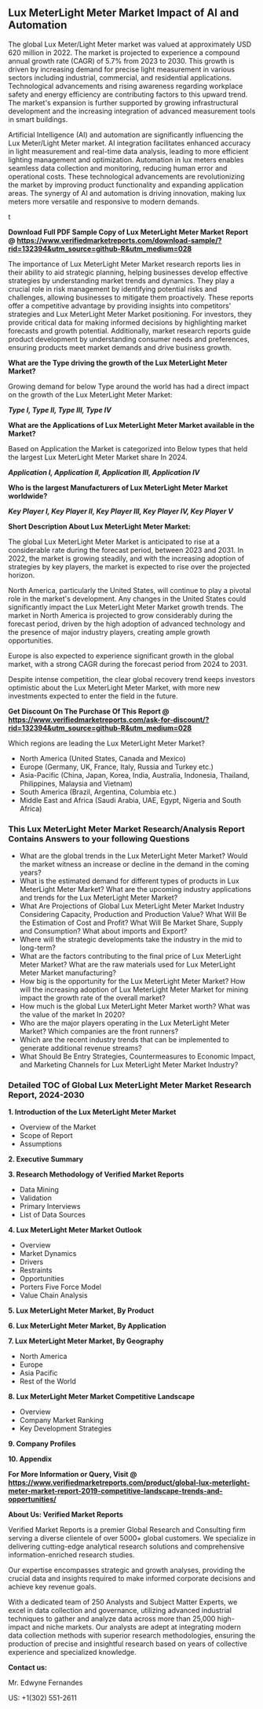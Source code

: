 <h2>Lux MeterLight Meter Market Impact of AI and Automation</h2><p>The global Lux Meter/Light Meter market was valued at approximately USD 620 million in 2022. The market is projected to experience a compound annual growth rate (CAGR) of 5.7% from 2023 to 2030. This growth is driven by increasing demand for precise light measurement in various sectors including industrial, commercial, and residential applications. Technological advancements and rising awareness regarding workplace safety and energy efficiency are contributing factors to this upward trend. The market's expansion is further supported by growing infrastructural development and the increasing integration of advanced measurement tools in smart buildings.</p><p>Artificial Intelligence (AI) and automation are significantly influencing the Lux Meter/Light Meter market. AI integration facilitates enhanced accuracy in light measurement and real-time data analysis, leading to more efficient lighting management and optimization. Automation in lux meters enables seamless data collection and monitoring, reducing human error and operational costs. These technological advancements are revolutionizing the market by improving product functionality and expanding application areas. The synergy of AI and automation is driving innovation, making lux meters more versatile and responsive to modern demands.</p>t</p><p id="" class=""><strong>Download Full PDF Sample Copy of Lux MeterLight Meter Market Report @ <a href="https://www.verifiedmarketreports.com/download-sample/?rid=132394&utm_source=github-R&utm_medium=028" target="_blank">https://www.verifiedmarketreports.com/download-sample/?rid=132394&utm_source=github-R&utm_medium=028</a></strong></p><p>The importance of&nbsp;Lux MeterLight Meter Market research reports lies in their ability to aid strategic planning, helping businesses develop effective strategies by understanding market trends and dynamics. They play a crucial role in risk management by identifying potential risks and challenges, allowing businesses to mitigate them proactively. These reports offer a competitive advantage by providing insights into competitors' strategies and Lux MeterLight Meter Market positioning. For investors, they provide critical data for making informed decisions by highlighting market forecasts and growth potential. Additionally, market research reports guide product development by understanding consumer needs and preferences, ensuring products meet market demands and drive business growth.</p><p><strong>What are the&nbsp;Type driving the growth of the Lux MeterLight Meter Market?</strong></p><p id="" class="">Growing demand for below Type around the world has had a direct impact on the growth of the Lux MeterLight Meter Market:</p><em><strong>Type I, Type II, Type III, Type IV</strong></em></p><strong>What are the&nbsp;Applications&nbsp;of Lux MeterLight Meter Market available in the Market?</strong></p><p id="" class="">Based on Application the Market is categorized into Below types that held the largest Lux MeterLight Meter Market share In 2024.</p><em><strong>Application I, Application II, Application III, Application IV</strong></em></p><strong>Who is the largest Manufacturers of Lux MeterLight Meter Market worldwide?</strong></p><p><em><strong>Key Player I, Key Player II, Key Player III, Key Player IV, Key Player V</strong></em></p><p id="" class=""><strong>Short Description About Lux MeterLight Meter Market:</strong></p><p>The global Lux MeterLight Meter Market is anticipated to rise at a considerable rate during the forecast period, between 2023 and 2031. In 2022, the market is growing steadily, and with the increasing adoption of strategies by key players, the market is expected to rise over the projected horizon.</p><p>North America, particularly the United States, will continue to play a pivotal role in the market's development. Any changes in the United States could significantly impact the Lux MeterLight Meter Market growth trends. The market in North America is projected to grow considerably during the forecast period, driven by the high adoption of advanced technology and the presence of major industry players, creating ample growth opportunities.</p><p>Europe is also expected to experience significant growth in the global market, with a strong CAGR during the forecast period from 2024 to 2031.</p><p>Despite intense competition, the clear global recovery trend keeps investors optimistic about the Lux MeterLight Meter Market, with more new investments expected to enter the field in the future.</p><p id="" class=""><strong>Get Discount On The Purchase Of This Report @ <a href="https://www.verifiedmarketreports.com/ask-for-discount/?rid=132394&utm_source=github-R&utm_medium=028" target="_blank">https://www.verifiedmarketreports.com/ask-for-discount/?rid=132394&utm_source=github-R&utm_medium=028</a></strong></p>Which regions are leading the Lux MeterLight Meter Market?</p><ul><li>North America (United States, Canada and Mexico)</li><li>Europe (Germany, UK, France, Italy, Russia and Turkey etc.)</li><li>Asia-Pacific (China, Japan, Korea, India, Australia, Indonesia, Thailand, Philippines, Malaysia and Vietnam)</li><li>South America (Brazil, Argentina, Columbia etc.)</li><li>Middle East and Africa (Saudi Arabia, UAE, Egypt, Nigeria and South Africa)</li></ul><h3 id="" class="">This Lux MeterLight Meter Market Research/Analysis Report Contains Answers to your following Questions</h3><ul><li>What are the global trends in the Lux MeterLight Meter Market? Would the market witness an increase or decline in the demand in the coming years?</li><li>What is the estimated demand for different types of products in Lux MeterLight Meter Market? What are the upcoming industry applications and trends for the Lux MeterLight Meter Market?</li><li>What Are Projections of Global Lux MeterLight Meter Market Industry Considering Capacity, Production and Production Value? What Will Be the Estimation of Cost and Profit? What Will Be Market Share, Supply and Consumption? What about imports and Export?</li><li>Where will the strategic developments take the industry in the mid to long-term?</li><li>What are the factors contributing to the final price of Lux MeterLight Meter Market? What are the raw materials used for Lux MeterLight Meter Market manufacturing?</li><li>How big is the opportunity for the Lux MeterLight Meter Market? How will the increasing adoption of Lux MeterLight Meter Market for mining impact the growth rate of the overall market?</li><li>How much is the global Lux MeterLight Meter Market worth? What was the value of the market In 2020?</li><li>Who are the major players operating in the Lux MeterLight Meter Market? Which companies are the front runners?</li><li>Which are the recent industry trends that can be implemented to generate additional revenue streams?</li><li>What Should Be Entry Strategies, Countermeasures to Economic Impact, and Marketing Channels for Lux MeterLight Meter Market Industry?</li></ul><h3 id="" class="">Detailed TOC of Global Lux MeterLight Meter Market Research Report, 2024-2030</h3><p id="" class=""><strong>1. Introduction of the Lux MeterLight Meter Market</strong></p><ul><li>Overview of the Market</li><li>Scope of Report</li><li>Assumptions</li></ul><p id="" class=""><strong>2. Executive Summary</strong></p><p id="" class=""><strong>3. Research Methodology of Verified Market Reports</strong></p><ul><li>Data Mining</li><li>Validation</li><li>Primary Interviews</li><li>List of Data Sources</li></ul><p id="" class=""><strong>4. Lux MeterLight Meter Market Outlook</strong></p><ul><li>Overview</li><li>Market Dynamics</li><li>Drivers</li><li>Restraints</li><li>Opportunities</li><li>Porters Five Force Model</li><li>Value Chain Analysis</li></ul><p id="" class=""><strong>5. Lux MeterLight Meter Market, By Product</strong></p><p id="" class=""><strong>6. Lux MeterLight Meter Market, By Application</strong></p><p id="" class=""><strong>7. Lux MeterLight Meter Market, By Geography</strong></p><ul><li>North America</li><li>Europe</li><li>Asia Pacific</li><li>Rest of the World</li></ul><p id="" class=""><strong>8. Lux MeterLight Meter Market Competitive Landscape</strong></p><ul><li>Overview</li><li>Company Market Ranking</li><li>Key Development Strategies</li></ul><p id="" class=""><strong>9. Company Profiles</strong></p><p id="" class=""><strong>10. Appendix</strong></p><p id="" class=""><strong>For More Information or Query, Visit @ <a href="https://www.verifiedmarketreports.com/product/global-lux-meterlight-meter-market-report-2019-competitive-landscape-trends-and-opportunities/" target="_blank">https://www.verifiedmarketreports.com/product/global-lux-meterlight-meter-market-report-2019-competitive-landscape-trends-and-opportunities/</a></strong></p><p id="" class=""><strong>About Us: Verified Market Reports</strong></p><p id="" class="">Verified Market Reports is a premier Global Research and Consulting firm serving a diverse clientele of over 5000+ global customers. We specialize in delivering cutting-edge analytical research solutions and comprehensive information-enriched research studies.</p><p id="" class="">Our expertise encompasses strategic and growth analyses, providing the crucial data and insights required to make informed corporate decisions and achieve key revenue goals.</p><p id="" class="">With a dedicated team of 250 Analysts and Subject Matter Experts, we excel in data collection and governance, utilizing advanced industrial techniques to gather and analyze data across more than 25,000 high-impact and niche markets. Our analysts are adept at integrating modern data collection methods with superior research methodologies, ensuring the production of precise and insightful research based on years of collective experience and specialized knowledge.</p><p id="" class=""><strong>Contact us:</strong></p><p id="" class="">Mr. Edwyne Fernandes</p><p id="" class="">US: +1(302) 551-2611</p>